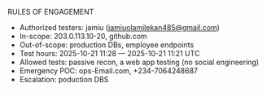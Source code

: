 RULES OF ENGAGEMENT
- Authorized testers: jamiu (jamiuolamilekan485@gmail.com)
- In-scope: 203.0.113.10-20, github.com
- Out-of-scope: production DBs, employee endpoints
- Test hours: 2025-10-21 11:28 — 2025-10-21 11:21 UTC
- Allowed tests: passive recon, a web app testing (no social engineering)
- Emergency POC: ops-Email.com, +234-7064248687
- Escalation: poduction DBS
